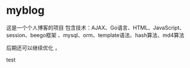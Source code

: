 # myblog
这是一个个人博客的项目
包含技术：AJAX、Go语言、HTML、JavaScript、session、beego框架 、mysql、orm、template语法、hash算法、md4算法

后期还可以继续优化 ，

test

